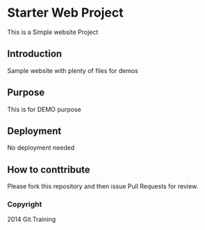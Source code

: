 # Starter Web Project

This is a Simple website Project

## Introduction

Sample website with plenty of files for demos

## Purpose

This is for DEMO purpose

## Deployment

No deployment needed

## How to conttribute

Please fork this repository and then issue Pull Requests for review.

### Copyright

2014 Git.Training